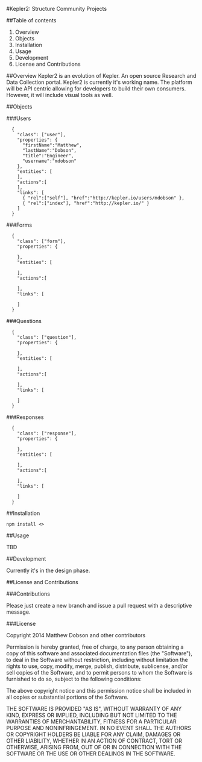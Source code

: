#Kepler2: Structure Community Projects

##Table of contents

1. Overview
2. Objects
3. Installation
4. Usage
5. Development
6. License and Contributions

##Overview
Kepler2 is an evolution of Kepler. An open source Research and Data Collection portal. Kepler2 is currently it's working name. The platform will be API centric allowing for developers to build their own consumers. However, it will include visual tools as well.

##Objects

###Users
```
  {
    "class": ["user"],
    "properties": {
      "firstName":"Matthew",
      "lastName":"Dobson",
      "title":"Engineer",
      "username":"mdobson"
    },
    "entities": [
    ],
    "actions":[
    ],
    "links": [
      { "rel":["self"], "href":"http://kepler.io/users/mdobson" },
      { "rel":["index"], "href":"http://kepler.io/" }
    ]
  }
```

###Forms
```
  {
    "class": ["form"],
    "properties": {

    },
    "entities": [
    
    ],
    "actions":[
    
    ],
    "links": [

    ]
  }
```
###Questions
```
  {
    "class": ["question"],
    "properties": {

    },
    "entities": [
    
    ],
    "actions":[
    
    ],
    "links": [

    ]
  }
```
###Responses
```
  {
    "class": ["response"],
    "properties": {

    },
    "entities": [
    
    ],
    "actions":[
    
    ],
    "links": [

    ]
  }
```

##Installation

`npm install <>`

##Usage

TBD

##Development

Currently it's in the design phase.

##License and Contributions

###Contributions

Please just create a new branch and issue a pull request with a descriptive message. 

###License

Copyright 2014 Matthew Dobson and other contributors

Permission is hereby granted, free of charge, to any person obtaining a copy of this software and associated documentation files (the "Software"), to deal in the Software without restriction, including without limitation the rights to use, copy, modify, merge, publish, distribute, sublicense, and/or sell copies of the Software, and to permit persons to whom the Software is furnished to do so, subject to the following conditions:

The above copyright notice and this permission notice shall be included in all copies or substantial portions of the Software.

THE SOFTWARE IS PROVIDED "AS IS", WITHOUT WARRANTY OF ANY KIND, EXPRESS OR IMPLIED, INCLUDING BUT NOT LIMITED TO THE WARRANTIES OF MERCHANTABILITY, FITNESS FOR A PARTICULAR PURPOSE AND NONINFRINGEMENT. IN NO EVENT SHALL THE AUTHORS OR COPYRIGHT HOLDERS BE LIABLE FOR ANY CLAIM, DAMAGES OR OTHER LIABILITY, WHETHER IN AN ACTION OF CONTRACT, TORT OR OTHERWISE, ARISING FROM, OUT OF OR IN CONNECTION WITH THE SOFTWARE OR THE USE OR OTHER DEALINGS IN THE SOFTWARE.
